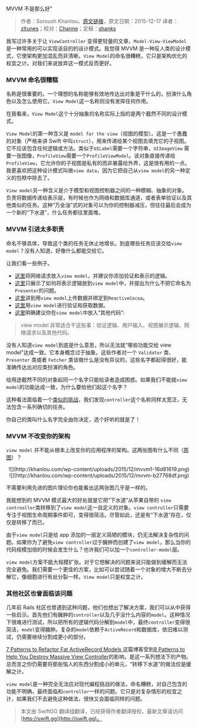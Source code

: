 MVVM 不是那么好"

> 作者：Soroush Khanlou，[原文链接](http://khanlou.com/2015/12/mvvm-is-not-very-good/)，原文日期：2015-12-17
> 译者：[zltunes](http://zltunes.com)；校对：[Channe](http://www.jianshu.com/users/7a07113a6597/latest_articles)；定稿：[shanks](http://codebuild.me/)
  









我写过许多关于让 `ViewController` 变得更轻量的文章，`Model-View-ViewModel` 是一种常用的可以实现该目的的设计模式。我觉得 MVVM 是一种反人类的设计模式，它使架构更加混乱而非清晰。`View Model`的命名很糟糕，它只是架构优化的权宜之计。对我们来说放弃这一模式反而更好。



### MVVM 命名很糟糕
名称是很重要的。一个理想的名称能够有效地传达出对象是干什么的，扮演什么角色以及怎么使用它。`View Model`这一名称则没有发挥任何作用。

在我看来，`View Model`这个十分抽象的名称实际上指的是两个截然不同的设计模式。

`View Model`的第一种含义是 `model for the view`（视图的模型）。这是一个愚蠢的对象（严格来讲 Swift 中叫`struct`），用来传递给某个视图去填充它的子视图。它不应该包含任何逻辑或方法。类似于`UILabel`需要一个字符串，`UIImageView` 需要一张图像，`ProfileView`需要一个`ProfileViewModel`。该对象直接传递给`ProfileView`，它允许你的子视图是私有的而非暴露给外界，这是很有用的一点。我更喜欢把这种设计模式叫做`view data`，因为它把自己从`view model`的另一种定义的包袱中除去了。

`View model`另一种含义是介于模型和视图控制器之间的一种模糊、抽象的对象。负责将数据传递给表示层，有时候也作为网络和数据库通道，或者表单验证以及其他类似的任务。这种“万金油”式的对象可以为你的控制器减压，但往往最后会成为一个新的“下水道”，什么任务都往里面堆。

### MVVM 引进太多职责
命名不够具体，导致这个类的任务无休止地增长。到底哪些任务应该交给`view model`？没有人知道，好像什么都能交给它。

让我们看一些例子。

- [这里](https://medium.com/@ramshandilya/lets-discuss-mvvm-for-ios-a7960c2f04c7)将网络请求放入`view model`，并建议你添加验证和表示的逻辑。
- [这里](https://www.objc.io/issues/13-architecture/mvvm/)只展示了如何将表示逻辑放到`view model`中，并提出为什么不把它命名为`Presenter`的问题。
- [这里](http://cocoasamurai.blogspot.com/2013/03/basic-mvvm-with-reactivecocoa.html)讲到用`view model`上传数据并绑定到`ReactiveCocoa`。
- [这里](http://www.sprynthesis.com/2014/12/06/reactivecocoa-mvvm-introduction/)用`view model`进行验证和获取数据。
- [这里](http://www.teehanlax.com/blog/model-view-viewmodel-for-ios/)明确建议你在`view model`中放入“其他代码”:

> view model 非常适合干这些事：验证逻辑、用户输入、视图展示逻辑、网络请求以及其他代码。

没有人知道`view model`到底是什么意思，所以无法就“哪些功能交给 view model”达成一致。它本身概念过于抽象。这些作者对一个 `Validator` 类、`Presenter` 类或者 `Fetcher` 类该做什么是没有异议的，这些名字都起得很好，能准确传达出对应类扮演的角色。

给用途截然不同的对象起同一个名字只能给读者造成困惑。如果我们不能就`view model`的功能达成一致，为什么要给他们起这个名字？

这种看法面临着一个[类似的挑战](http://khanlou.com/2014/11/a-controller-by-any-other-name/)，我们发现`controller`这个名称同样太宽泛，无法包含一系列确切的任务。

你自己的类叫什么名字完全由你决定，选个好听的就是了！

### MVVM 不改变你的架构

`view model` 并不能从根本上改变你的应用程序的架构。这两张图有什么不同（[原图](https://www.objc.io/issues/13-architecture/mvvm/)）？
<center>
![](http://khanlou.com/wp-content/uploads/2015/12/mvvm1-16d81619.png)
</center>
<center>
![](http://khanlou.com/wp-content/uploads/2015/12/mvvm-b27768df.png)
</center>

不需要利用先进的图片理论你也能看出这两张图几乎是一样的。

我能想到的 MVVM 模式最大的好处就是它把“下水道”从苹果自带的 `view controoller`类转移到了`view model`这一自定义的对象。`view controller`只需要专注于视图生命周期事件即可，变得很简洁。尽管如此，还是有“下水道”存在，仅仅是转移了而已。

由于`view model`只是给 app 添加的一层定义简陋的模块，仍无法解决复杂性的问题。如果你为了避免`view controller`过于臃肿而创建了`view model`，那么当你的代码规模加倍的时候会发生什么？也许我们可以加一个`controller-model`层。

`view model`方案不能大规模扩张。对于它想解决的问题来说只能做到缓解而无法完全避免。我们需要一个更佳的方案，比如可以尝试随着一个对象的增大不断去分解它，像细胞进行有丝分裂一样。`View model`只是权宜之计。

### 其他社区也曾面临该问题

几年前 Rails 社区也曾遇到这种问题，他们也想出了解决方案，我们可以从中获得一些启示。首先他们有臃肿的`controller`以及几乎没什么内容的`model`。这种情况下很难进行测试，所以把所有的逻辑代码分解到`model`中，最终`controller`变得很简洁，`model`变得臃肿。复杂的`model`依赖于`ActiveRecord`和数据库，依旧难以测试，仍需要继续分割成更小的部分。

[ 7 Patterns to Refactor Fat ActiveRecord Models ](http://blog.codeclimate.com/blog/2012/10/17/7-ways-to-decompose-fat-activerecord-models/)这篇博客受到[8 Patterns to Help You Destroy Massive View Controller](http://khanlou.com/2014/09/8-patterns-to-help-you-destroy-massive-view-controller/)的影响，是这一系列想法下的产物。总而言之你仍需要将那些恼人的东西分割成小的单元，“转移下水道”的做法仅是缓解之计。

`view model`是一种完全无法应对现代编程挑战的做法，命名糟糕，对自己包含的功能不明确，最终面临和`controller`一样的问题。它只是对复杂情形的权宜之计，如果我们不去避免这种做法，很快又会面临同样的问题。
> 本文由 SwiftGG 翻译组翻译，已经获得作者翻译授权，最新文章请访问 [http://swift.gg](http://swift.gg)。
